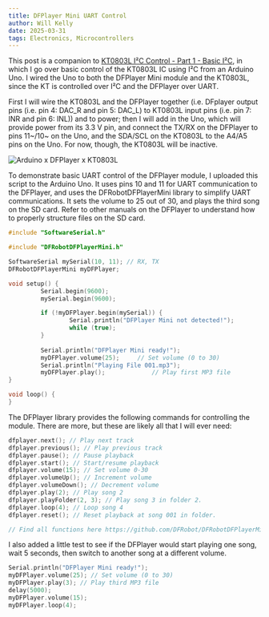 ```yaml
---
title: DFPlayer Mini UART Control
author: Will Kelly
date: 2025-03-31
tags: Electronics, Microcontrollers
---
```


This post is a companion to [KT0803L I²C Control - Part 1 - Basic I²C](https://bkelldog.neocities.org/log/post.html?file=.%2Flog_files%2FKT0803L%20I2C%20Control%20-%20Part%201%20-%20Basic%20I2C.md), in which I go over basic control of the KT0803L IC using I²C from an Arduino Uno. I wired the Uno to both the DFPlayer Mini module and the KT0803L, since the KT is controlled over I²C and the DFPlayer over UART.

First I will wire the KT0803L and the DFPlayer together (i.e. DFplayer output pins (i.e. pin 4: DAC_R and pin 5: DAC_L) to KT0803L input pins (i.e. pin 7: INR and pin 6: INL)) and to power; then I will add in the Uno, which will provide power from its 3.3 V pin, and connect the TX/RX on the DFPlayer to pins 11~/10~ on the Uno, and the SDA/SCL on the KT0803L to the A4/A5 pins on the Uno. For now, though, the KT0803L will be inactive.

![Arduino x DFPlayer x KT0803L](https://i.imgur.com/EcnbO61.png)

To demonstrate basic UART control of the DFPlayer module, I uploaded this script to the Arduino Uno. It uses pins 10 and 11 for UART communication to the DFPlayer, and uses the DFRobotDFPlayerMini library to simplify UART communications. It sets the volume to 25 out of 30, and plays the third song on the SD card. Refer to other manuals on the DFPlayer to understand how to properly structure files on the SD card.

```C
#include "SoftwareSerial.h"

#include "DFRobotDFPlayerMini.h"

SoftwareSerial mySerial(10, 11); // RX, TX
DFRobotDFPlayerMini myDFPlayer;

void setup() {
	 	 Serial.begin(9600);
	 	 mySerial.begin(9600);

	 	 if (!myDFPlayer.begin(mySerial)) {
	 	 	 	 Serial.println("DFPlayer Mini not detected!");
	 	 	 	 while (true);
	 	 }
	 	 
	 	 Serial.println("DFPlayer Mini ready!");
	 	 myDFPlayer.volume(25); 	// Set volume (0 to 30)
	 	 Serial.println("Playing File 001.mp3");
	 	 myDFPlayer.play(); 	 	 	// Play first MP3 file
}

void loop() {
}
```

The DFPlayer library provides the following commands for controlling the module. There are more, but these are likely all that I will ever need:

```C
dfplayer.next(); // Play next track
dfplayer.previous(); // Play previous track
dfplayer.pause(); // Pause playback
dfplayer.start(); // Start/resume playback
dfplayer.volume(15); // Set volume 0-30
dfplayer.volumeUp(); // Increment volume
dfplayer.volumeDown(); // Decrement volume
dfplayer.play(2); // Play song 2
dfplayer.playFolder(2, 3); // Play song 3 in folder 2.
dfplayer.loop(4); // Loop song 4
dfplayer.reset(); // Reset playback at song 001 in folder.

// Find all functions here https://github.com/DFRobot/DFRobotDFPlayerMini/blob/master/DFRobotDFPlayerMini.cpp
```

I also added a little test to see if the DFPlayer would start playing one song, wait 5 seconds, then switch to another song at a different volume.

```C
Serial.println("DFPlayer Mini ready!");
myDFPlayer.volume(25); // Set volume (0 to 30)
myDFPlayer.play(3); // Play third MP3 file
delay(5000);
myDFPlayer.volume(15);
myDFPlayer.loop(4);
```